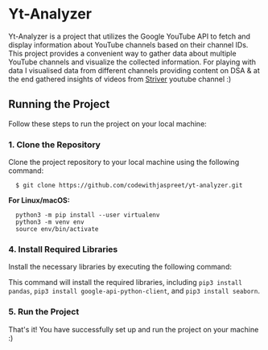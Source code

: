 # Yt-Analyzer

Yt-Analyzer is a project that utilizes the Google YouTube API to fetch and display information about YouTube channels based on their channel IDs. This project provides a convenient way to gather data about multiple YouTube channels and visualize the collected information.
For playing with data I visualised data from different channels providing content on DSA & at the end gathered insights of videos from [Striver](https://www.youtube.com/@striver_79)  youtube channel :)


## Running the Project

Follow these steps to run the project on your local machine:

### 1. Clone the Repository

Clone the project repository to your local machine using the following command:

      $ git clone https://github.com/codewithjaspreet/yt-analyzer.git


**For Linux/macOS:**

      python3 -m pip install --user virtualenv
      python3 -m venv env
      source env/bin/activate



### 4. Install Required Libraries

Install the necessary libraries by executing the following command:



This command will install the required libraries, including `pip3 install pandas`, `pip3 install google-api-python-client`, and `pip3 install seaborn`.

### 5. Run the Project

That's it! You have successfully set up and run the project on your machine :)

